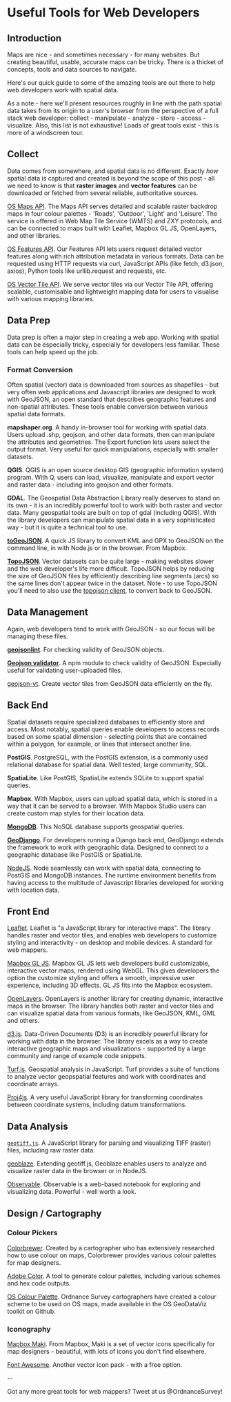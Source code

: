 # Useful Tools for Web Developers

## Introduction

Maps are nice - and sometimes necessary - for many websites. But creating beautiful, usable, accurate maps can be tricky. There is a thicket of concepts, tools and data sources to navigate.

Here's our quick guide to some of the amazing tools are out there to help web developers work with spatial data. 

As a note - here we'll present resources roughly in line with the path spatial data takes from its origin to a user's browser from the perspective of a full stack web developer: collect - manipulate - analyze - store - access - visualize. Also, this list is not exhaustive! Loads of great tools exist - this is more of a windscreen tour.

## Collect

Data comes from somewhere, and spatial data is no different. Exactly _how_ spatial data is captured and created is beyond the scope of this post - all we need to know is that **raster images** and **vector features** can be downloaded or fetched from several reliable, authoritative sources. 


[OS Maps API](https://osdatahub.os.uk/docs/wmts/overview). The Maps API serves detailed and scalable raster backdrop maps in four colour palettes - 'Roads', 'Outdoor', 'Light' and 'Leisure'. The service is offered in Web Map Tile Service (WMTS) and ZXY protocols, and can be connected to maps built with Leaflet, Mapbox GL JS, OpenLayers, and other libraries.

[OS Features API](). Our Features API lets users request detailed vector features along with rich attribution metadata in various formats. Data can be requested using HTTP requests via curl, JavaScript APIs (like fetch, d3.json, axios), Python tools like urllib.request and requests, etc.

[OS Vector Tile API](https://osdatahub.os.uk/docs/vts/overview). We serve vector tiles via our Vector Tile API, offering scalable, customisable and lightweight mapping data for users to visualise with various mapping libraries.


## Data Prep

Data prep is often a major step in creating a web app. Working with spatial data can be especially tricky, especially for developers less familiar. These tools can help speed up the job. 

### Format Conversion

Often spatial (vector) data is downloaded from sources as shapefiles - but very often web applications and Javascript libraries are designed to work with GeoJSON, an open standard that describes geographic features and non-spatial attributes. These tools enable conversion between various spatial data formats. 

**mapshaper.org**. A handy in-browser tool for working with spatial data. Users upload .shp, geojson, and other data formats, then can manipulate the attributes and geometries. The Export function lets users select the output format. Very useful for quick manipulations, especially with smaller datasets.

**QGIS**. QGIS is an open source desktop GIS (geographic information system) program. With Q, users can load, visualize, manipulate and export vector and raster data - including into geojson and other formats.

**GDAL**. The Geospatial Data Abstraction Library really deserves to stand on its own - it is an incredibly powerful tool to work with both raster and vector data. Many geospatial tools are built on top of gdal (including QGIS). With the library developers can manipulate spatial data in a very sophisticated way - but it is quite a technical tool to use. 

**[toGeoJSON](https://github.com/mapbox/togeojson)**. A quick JS library to convert KML and GPX to GeoJSON on the command line, in with Node.js or in the browser. From Mapbox.

**[TopoJSON](https://github.com/topojson)**. Vector datasets can be quite large - making websites slower and the web developer's life more difficult. TopoJSON helps by reducing the size of GeoJSON files by efficiently describing line segments (arcs) so the same lines don't appear twice in the dataset. Note - to use TopoJSON you'll need to also use the [topojson client](https://github.com/topojson/topojson-client/blob/master/README.md#topo2geo), to convert back to GeoJSON.

## Data Management

Again, web developers tend to work with GeoJSON - so our focus will be managing these files.

[**geojsonlint**](http://geojsonlint.com/). For checking validity of GeoJSON objects.

[**Geojson validator**](https://www.npmjs.com/package/geojson-validation). A npm module to check validity of GeoJSON. Especially useful for validating user-uploaded files.

[geojson-vt](https://github.com/mapbox/geojson-vt). Create vector tiles from GeoJSON data efficiently on the fly. 

## Back End

Spatial datasets require specialized databases to efficiently store and access. Most notably, spatial queries enable developers to access records based on some spatial dimension - selecting points that are contained within a polygon, for example, or lines that intersect another line. 

**PostGIS**. PostgreSQL, with the PostGIS extension, is a commonly used relational database for spatial data. Well tested, large community, SQL.

**SpatiaLite**. Like PostGIS, SpatiaLite extends SQLite to support spatial queries.

**Mapbox**. With Mapbox, users can upload spatial data, which is stored in a way that it can be served to a browser. With Mapbox Studio users can create custom map styles for their location data. 

[**MongoDB**](https://docs.mongodb.com/manual/geospatial-queries/). This NoSQL database supports geospatial queries.

[**GeoDjango**](https://docs.djangoproject.com/en/3.0/ref/contrib/gis/). For developers running a Django back end, GeoDjango extends the framework to work with geographic data. Designed to connect to a geographic database like PostGIS or SpatiaLite. 

[NodeJS](https://nodejs.org/). Node seamlessly can work with spatial data, connecting to PostGIS and MongoDB instances. The runtime environment benefits from having access to the multitude of Javascript libraries developed for working with location data.

## Front End

[Leaflet](https://leafletjs.com/). Leaflet is "a JavaScript library for interactive maps". The library handles raster and vector tiles, and enables web developers to customize styling and interactivity - on desktop and mobile devices. A standard for web mappers.

[Mapbox GL JS](https://docs.mapbox.com/mapbox-gl-js/api/). Mapbox GL JS lets web developers build customizable, interactive vector maps, rendered using WebGL. This gives developers the option the customize styling and offers a  smooth, impressive user experience, including 3D effects. GL JS fits into the Mapbox ecosystem. 

[OpenLayers](). OpenLayers is another library for creating dynamic, interactive maps in the browser. The library handles both raster and vector tiles and can visualize spatial data from various formats, like GeoJSON, KML, GML and others.

[d3.js](https://d3js.org/). Data-Driven Documents (D3) is an incredibly powerful library for working with data in the browser. The library excels as a way to create interactive geographic maps and visualizations - supported by a large community and range of example code snippets. 

[Turf.js](https://turfjs.org/). Geospatial analysis in JavaScript. Turf provides a suite of functions to analyze vector geopspatial features and work with coordinates and coordinate arrays. 

[Proj4js](http://proj4js.org/). A very useful JavaScript library for transforming coordinates between coordinate systems, including datum transformations.

## Data Analysis

[`geotiff.js`](https://geotiffjs.github.io/). A JavaScript library for parsing and visualizing TIFF (raster) files, including raw raster data.

[geoblaze](http://geoblaze.io/). Extending geotiff.js, Geoblaze enables users to analyze and visualize raster data in the browser or in NodeJS. 

[Observable](https://observablehq.com). Observable is a web-based notebook for exploring and visualizing data. Powerful - well worth a look. 

## Design / Cartography

### Colour Pickers

[Colorbrewer](https://colorbrewer2.org/). Created by a cartographer who has extensively researched how to use colour on maps, Colorbrewer provides various colour palettes for map designers. 

[Adobe Color](https://color.adobe.com/create). A tool to generate colour palettes, including various schemes and hex code outputs. 

[OS Colour Palette](https://github.com/OrdnanceSurvey/GeoDataViz-Toolkit/tree/master/Colours). Ordnance Survey cartographers have created a colour scheme to be used on OS maps, made available in the OS GeoDataViz toolkit on Github.

### Iconography

[Mapbox Maki](https://labs.mapbox.com/maki-icons/). From Mapbox, Maki is a set of vector icons specifically for map designers - beautiful, with lots of icons you don't find elsewhere.

[Font Awesome](https://fontawesome.com/). Another vector icon pack - with a free option. 

--

Got any more great tools for web mappers? Tweet at us @OrdnanceSurvey!